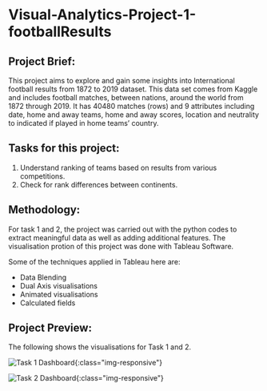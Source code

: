 # Visual-Analytics-Project-1-footballResults

## Project Brief:

This project aims to explore and gain some insights into International football results from 1872 to 2019 dataset. 
This data set comes from Kaggle and includes football matches, between nations, around the world from 1872 through 2019. 
It has 40480 matches (rows) and 9 attributes including date, home and away teams, home and away scores, location 
and neutrality to indicated if played in home teams’ country.

## Tasks for this project:

1. Understand ranking of teams based on results from various competitions. 
2. Check for rank differences between continents.

## Methodology:

For task 1 and 2, the project was carried out with the python codes to extract meaningful data as well as adding additional 
features. The visualisation protion of this project was done with Tableau Software. 

Some of the techniques applied in Tableau here are:
- Data Blending
- Dual Axis visualisations
- Animated visualisations
- Calculated fields

## Project Preview:

The following shows the visualisations for Task 1 and 2.

![Task 1 Dashboard](https://github.com/ylee9107/Visual-Analytics-Project-1-footballResults/blob/master/Visualisations/Task%201.1%20Recent%20Games.png){:class="img-responsive"}

![Task 2 Dashboard](https://github.com/ylee9107/Visual-Analytics-Project-1-footballResults/blob/master/Visualisations/Task%202.3%202000.png){:class="img-responsive"}
